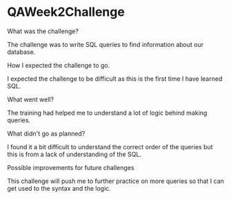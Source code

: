 # QAWeek2Challenge

What was the challenge?

The challenge was to write SQL queries to find information about our database.

How I expected the challenge to go.

I expected the challenge to be difficult as this is the first time I have learned SQL. 

What went well?

The training had helped me to understand a lot of logic behind making queries.

What didn't go as planned?

I found it a bit difficult to understand the correct order of the queries but this is from a lack of understanding of the SQL.

Possible improvements for future challenges

This challenge will push me to further practice on more queries so that I can get used to the syntax and the logic.
